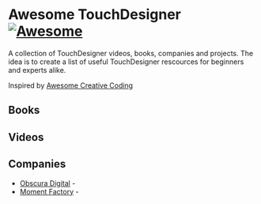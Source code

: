 # Awesome TouchDesigner [![Awesome](https://cdn.rawgit.com/sindresorhus/awesome/d7305f38d29fed78fa85652e3a63e154dd8e8829/media/badge.svg)](https://github.com/sindresorhus/awesome)

A collection of TouchDesigner videos, books, companies and projects. The idea is to create a list of useful TouchDesigner rescources for beginners and experts alike.

Inspired by [Awesome Creative Coding](https://github.com/terkelg/awesome-creative-coding/)

## Books

## Videos

## Companies

- [Obscura Digital](http://obscuradigital.com/) - 
- [Moment Factory](https://momentfactory.com/) - 



